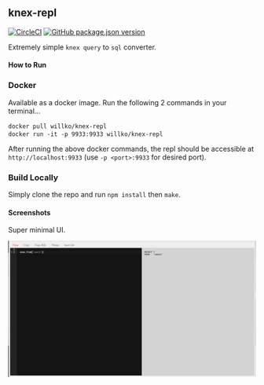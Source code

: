 ## knex-repl

[![CircleCI](https://circleci.com/gh/William-Olson/knex-repl/tree/master.svg?style=svg)](https://circleci.com/gh/William-Olson/knex-repl/tree/master)
[![GitHub package.json version](https://img.shields.io/github/package-json/v/William-Olson/knex-repl?label=LATEST&logo=docker&style=flat)](https://hub.docker.com/r/willko/knex-repl)

Extremely simple `knex query` to `sql` converter.


#### How to Run

### Docker

Available as a docker image. Run the following 2 commands in your terminal...

```
docker pull willko/knex-repl
docker run -it -p 9933:9933 willko/knex-repl
```

After running the above docker commands, the repl should be
accessible at `http://localhost:9933` (use `-p <port>:9933` for desired port).


### Build Locally

Simply clone the repo and run `npm install` then `make`.

#### Screenshots

Super minimal UI.

![alt-text][ex-img]


[ex-img]: ./screenshots/ex-img.png
